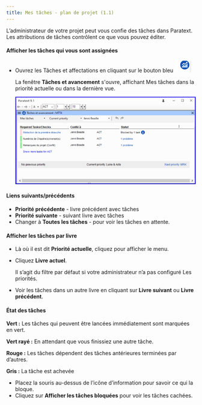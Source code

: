 ```yaml
---
title: Mes tâches - plan de projet (1.1)
---
```

L’administrateur de votre projet peut vous confie des tâches dans Paratext. Les attributions de tâches contrôlent ce que vous pouvez éditer.

#### Afficher les tâches qui vous sont assignées

-   Ouvrez les Tâches et affectations en cliquant sur le bouton bleu ![](../media/9c6773b2653dfd507ecbec0fd0936b7b.png)

    La fenêtre **Tâches et avancement** s'ouvre, affichant Mes tâches dans la priorité actuelle ou dans la dernière vue.

    ![](../media/b26e1e9c97f78820300f43730e992a18.png)

#### Liens suivants/précédents

-   **Priorité précédente** - livre précédent avec tâches
-   **Priorité suivante** - suivant livre avec tâches
-   Changer à **Toutes les tâches** - pour voir les tâches en attente.

#### Afficher les tâches par livre

-   Là où il est dit **Priorité actuelle**, cliquez pour afficher le menu.
-   Cliquez **Livre actuel**.

    Il s’agit du filtre par défaut si votre administrateur n’a pas configuré Les priorités.

-   Voir les tâches dans un autre livre en cliquant sur **Livre suivant** ou **Livre précédent**.

#### État des tâches

**Vert :** Les tâches qui peuvent être lancées immédiatement sont marquées en vert.

**Vert rayé :** En attendant que vous finissiez une autre tâche.

**Rouge :** Les tâches dépendent des tâches antérieures terminées par d’autres.

**Gris :** La tâche est achevée

-   Placez la souris au-dessus de l’icône d’information pour savoir ce qui la bloque.
-   Cliquez sur **Afficher les tâches bloquées** pour voir les tâches cachées.


